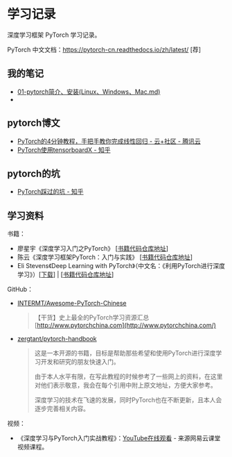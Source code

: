 # 学习记录

深度学习框架 PyTorch 学习记录。

PyTorch 中文文档：<https://pytorch-cn.readthedocs.io/zh/latest/>  [荐]



## 我的笔记

- [01-pytorch简介、安装(Linux、Windows、Mac.md)](./notes/01-pytorch简介、安装(Linux、Windows、Mac).md)
- 



## pytorch博文

- [PyTorch的4分钟教程，手把手教你完成线性回归 - 云+社区 - 腾讯云](<https://cloud.tencent.com/developer/article/1475168>)
- [PyTorch使用tensorboardX - 知乎](<https://zhuanlan.zhihu.com/p/35675109>)





## pytorch的坑

- [PyTorch踩过的坑 - 知乎](<https://zhuanlan.zhihu.com/p/59271905>)





## 学习资料

书籍：

- 廖星宇《深度学习入门之PyTorch》 [[书籍代码仓库地址](https://github.com/L1aoXingyu/code-of-learn-deep-learning-with-pytorch)]
- 陈云《深度学习框架PyTorch：入门与实践》 [[书籍代码仓库地址](https://github.com/chenyuntc/pytorch-book)]
- Eli Stevens《Deep Learning with PyTorch》（中文名：《利用PyTorch进行深度学习》）[[下载](https://www.manning.com/books/deep-learning-with-pytorch)] | [[书籍代码仓库地址](https://github.com/svishnu88/DLwithPyTorch)]

GitHub：

- [INTERMT/Awesome-PyTorch-Chinese](<https://github.com/INTERMT/Awesome-PyTorch-Chinese>)

  > 【干货】史上最全的PyTorch学习资源汇总 [http://www.pytorchchina.com](http://www.pytorchchina.com/)
  
- [zergtant/pytorch-handbook](https://github.com/zergtant/pytorch-handbook/blob/master/chapter1/1.1-pytorch-introduction.md)

  > 这是一本开源的书籍，目标是帮助那些希望和使用PyTorch进行深度学习开发和研究的朋友快速入门。
  >
  > 由于本人水平有限，在写此教程的时候参考了一些网上的资料，在这里对他们表示敬意，我会在每个引用中附上原文地址，方便大家参考。
  >
  > 深度学习的技术在飞速的发展，同时PyTorch也在不断更新，且本人会逐步完善相关内容。


视频：

- 《深度学习与PyTorch入门实战教程》：[YouTube在线观看](https://www.youtube.com/watch?v=rDhBcP4ikpA&list=PLDzdzeKX7DWep2KyJwJ-BmYciXTARvZO6) - 来源网易云课堂视频课程。


